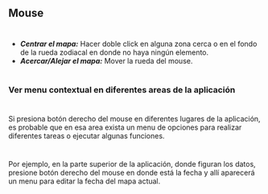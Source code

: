 ## Mouse
#
* ***Centrar el mapa:*** Hacer doble click en alguna zona cerca o en el fondo de la rueda zodiacal en donde no haya ningún elemento.
* ***Acercar/Alejar el mapa:*** Mover la rueda del mouse.
#
### Ver menu contextual en diferentes areas de la aplicación
#
Si presiona botón derecho del mouse en diferentes lugares de la aplicación, es probable que en esa area exista un menu de opciones para realizar diferentes tareas o ejecutar algunas funciones.
#
Por ejemplo, en la parte superior de la aplicación, donde figuran los datos, presione botón derecho del mouse en donde está la fecha y allí aparecerá un menu para editar la fecha del mapa actual.
